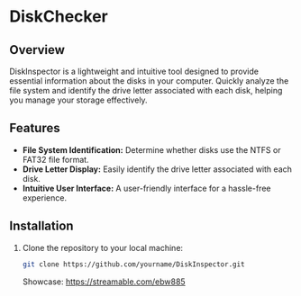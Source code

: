 # DiskChecker

## Overview

DiskInspector is a lightweight and intuitive tool designed to provide essential information about the disks in your computer. Quickly analyze the file system and identify the drive letter associated with each disk, helping you manage your storage effectively.

## Features

- **File System Identification:** Determine whether disks use the NTFS or FAT32 file format.
- **Drive Letter Display:** Easily identify the drive letter associated with each disk.
- **Intuitive User Interface:** A user-friendly interface for a hassle-free experience.

## Installation

1. Clone the repository to your local machine:

   ```bash
   git clone https://github.com/yourname/DiskInspector.git
   ```

   Showcase: https://streamable.com/ebw885
